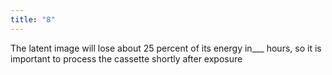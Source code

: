 ```yaml
---
title: "8"
---
```

The latent image will lose about 25 percent of its energy in___ hours, so it is important to process the cassette shortly after exposure

